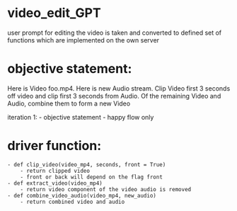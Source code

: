 # video_edit_GPT
user prompt for editing the video is taken and converted to defined set of functions which are implemented on the own server


# objective statement:
Here is Video foo.mp4. Here is new Audio stream. Clip Video first 3 seconds off video and clip first 3 seconds from Audio. Of the remaining Video and Audio, combine them to form a new Video

iteration 1: 
    - objective statement
    - happy flow only

# driver function:
    - def clip_video(video_mp4, seconds, front = True)
        - return clipped video
        - front or back will depend on the flag front
    - def extract_video(video_mp4)
        - return video component of the video audio is removed
    - def combine_video_audio(video_mp4, new_audio)
        - return combined video and audio
